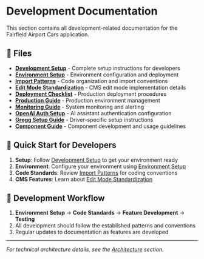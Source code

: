 # Development Documentation

This section contains all development-related documentation for the Fairfield Airport Cars application.

## 📁 Files

- **[Development Setup](DEVELOPMENT_SETUP.md)** - Complete setup instructions for developers
- **[Environment Setup](environment-setup.md)** - Environment configuration and deployment
- **[Import Patterns](IMPORT_PATTERNS.md)** - Code organization and import conventions
- **[Edit Mode Standardization](EDIT_MODE_STANDARDIZATION_SUMMARY.md)** - CMS edit mode implementation details
- **[Deployment Checklist](DEPLOYMENT_CHECKLIST.md)** - Production deployment procedures
- **[Production Guide](PRODUCTION_GUIDE.md)** - Production environment management
- **[Monitoring Guide](MONITORING_GUIDE.md)** - System monitoring and alerting
- **[OpenAI Auth Setup](OPENAI_AUTH_SETUP.md)** - AI assistant authentication configuration
- **[Gregg Setup Guide](GREGG_SETUP_GUIDE.md)** - Driver-specific setup instructions
- **[Component Guide](COMPONENT_GUIDE.md)** - Component development and usage guidelines

## 🚀 Quick Start for Developers

1. **Setup**: Follow [Development Setup](DEVELOPMENT_SETUP.md) to get your environment ready
2. **Environment**: Configure your environment using [Environment Setup](environment-setup.md)
3. **Code Standards**: Review [Import Patterns](IMPORT_PATTERNS.md) for coding conventions
4. **CMS Features**: Learn about [Edit Mode Standardization](EDIT_MODE_STANDARDIZATION_SUMMARY.md)

## 🔧 Development Workflow

1. **Environment Setup** → **Code Standards** → **Feature Development** → **Testing**
2. All development should follow the established patterns and conventions
3. Regular updates to documentation as features are developed

---

*For technical architecture details, see the [Architecture](../architecture/) section.* 